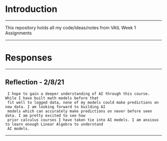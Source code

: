 # Introduction
___
This repository holds all my code/ideas/notes from VAIL Week 1 Assignments
___
# Responses
___
## Reflection - 2/8/21

     I hope to gain a deeper understanding of AI through this course. While I have built math models before that
     fit well to logged data, none of my models could make predictions on new data. I am looking forward to building AI
     models which can accurately make predictions on never before seen data. I am pretty excited to see how
     prior calculus courses I have taken tie into AI models. I am anxious to learn enough Linear Algebra to understand
     AI models.
___
